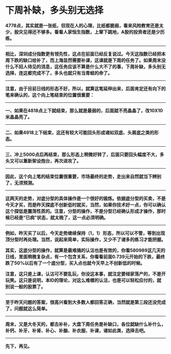 下周补缺，多头别无选择
====



**4778点，其实就是一张纸，但现在人的心理，比纸都脆弱，看来风险教育还是太少，股灾见得还不够多。看看人家恒生指数，上窜下跳地，A股的投资者还是少历练。**

** **

**相比，深圳成分指数更有领先性，这点在前面已经反复说过。今天这指数已经把本周下跌的缺口给补了，而上海显然需要补课，这课就是下周的任务了。如果周末没什么不招人待见的消息，这任务应该不算是什么大不了的事，下周补缺，多头别无选择，连这都完成不了，多头也就只有当青蛙的命了。**

** **

**注意，由于目前日线的形态不好，所以，就算这笔延伸出来，后面肯定还有向下的笔来确认的，这个向上笔结束的位置很重要：**

** **

**一、如果在4818点上下就结束，那么就是最弱的，后面就不亮晶晶了，改10X10米晶晶亮了。**

** **

**二、如果4918上下结束，这还有较大可能回头形成诸如双底、头肩底之类的形态。**

** **

**三、冲上5000点后再结束，那么形态上稍微好转了，后面只要回头幅度不大，多头又可以重新架设炮台，再次进攻了。**

** **

**因此，这个向上笔的结束位置很重要，市场最终的走势，走出来自然就当下辨别了，无须预测。**

** **

**这两天的走势，对底分型的具体操作是一个很好的锻炼。依据底分型的买卖，不是今天才买，而是昨天探底不创新低时就买，当然，如果你技术好一点，你可以确认这个探低是震荡性质的。注意，分型的操作，不是分型已经确认形成才操作，那时候已经是“已病”状态，就太晚了，这一点必须明确。**

** **

**例如，昨天买了以后，今天走势继续保持（1，1）形态，所以可以不管，等到出现顶分型时再处理。当然，说起来简单，实际操作，又少不了诸多的练习才能把握。**

**其实，这底分型的操作，就算是最难搞的认沽也是有效的，你看580989这几天的日线，里面稍微复杂点，有一个包含关系，你看看前面0.739元开始的下跌，最终跌了50%以后有了一个底分型，买入点也就今天早上不创新低的时候。**

**注意，这只是上课，认沽可不要乱玩，你没这本事，就注定要倾家荡产的，不是开玩笑。这只是说明，本ID的理论，对这么难缠的认沽，也是可以轻松应付的，就别说一般的股票了。**

** **

**至于昨天问题的答案，很高兴看到大多数人都回答正确，当然就是第三段还没完成了，问题就这么简单。**

** **

**周末，又是大冬天的，都去补补，大盘下周任务是补缺口，各位就缺什么补什么，补钙、补牙、补肾、补心、补脑、补衣服、补课，诸如此类，选择去吧。**

** **

**先下，再见。**
